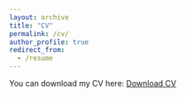 ```yaml
---
layout: archive
title: "CV"
permalink: /cv/
author_profile: true
redirect_from:
  - /resume
---
```


You can download my CV here: [Download CV](/files/my_cv.pdf)
<!-- {% include base_path %}

Education
======
* M.S. in Computer Science, University of Massachusetts, Amherst, 2025
* B.Tech. in Mechanical Engineering, Indian Institute of Technology, Kharagpur, 2021

Skills
======
* Skill 1
* Skill 2
* Skill 3

Work experience
======
* Graduate Student Researcher
  * 
  * 
  * 


* Artificial Intelligence Intern at Docket AI (Summer 2024)
  * 
  * 
  * 

* Data Scientist, Fractal (July 2021 - Aug 2023)
  * 
  * 
  * 

* Battery Cooling Subsystems intern, Lear Corporation (May 2020 - August 2020)
  * 
  * 
  * 

Projects 
======
* Multi-modal IR System with VLMs by Incorporating External Knowledge 
  * 
  * 
  * 


* Classifier Guided Style Constrained Generation 
  * 
  * 
  * 

* Reinforcement Learning algorithms analysis in discrete and continuous domains 
  * 
  * 
  *  -->

<!-- Skills
======
* Skill 1
* Skill 2
  * Sub-skill 2.1
  * Sub-skill 2.2
  * Sub-skill 2.3
* Skill 3 -->

<!-- Publications
======
  <ul>{% for post in site.publications reversed %}
    {% include archive-single-cv.html %}
  {% endfor %}</ul> -->
  
<!-- Talks
======
  <ul>{% for post in site.talks reversed %}
    {% include archive-single-talk-cv.html  %}
  {% endfor %}</ul> -->
  
<!-- Teaching
======
  <ul>{% for post in site.teaching reversed %}
    {% include archive-single-cv.html %}
  {% endfor %}</ul> -->
  
<!-- Service and leadership
======
* Currently signed in to 43 different slack teams -->
